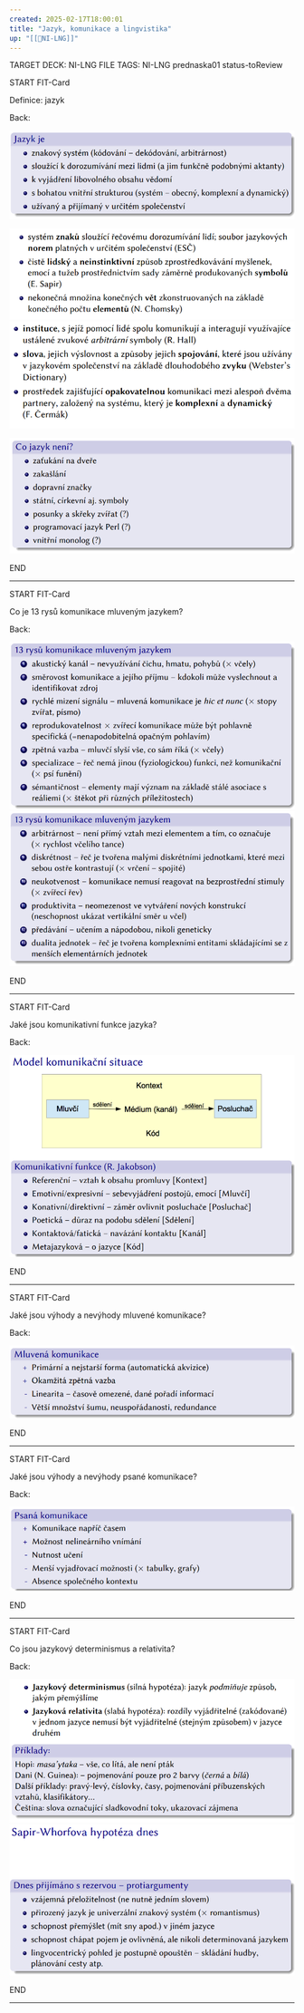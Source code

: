 ```yaml
---
created: 2025-02-17T18:00:01
title: "Jazyk, komunikace a lingvistika"
up: "[[📖NI-LNG]]"
---
```


TARGET DECK: NI-LNG
FILE TAGS: NI-LNG prednaska01 status-toReview


START
FIT-Card

Definice: jazyk

Back:

![](../../Assets/Pasted%20image%2020250217185344.png)

![](../../Assets/Pasted%20image%2020250217181915.png)
![](../../Assets/Pasted%20image%2020250217182345.png)

<!-- DetailInfoStart -->
![](../../Assets/Pasted%20image%2020250217183804.png)
<!-- DetailInfoEnd -->
<!--ID: 1746599654409-->
END

---


START
FIT-Card

Co je 13 rysů komunikace mluveným jazykem?

Back:

![](../../Assets/Pasted%20image%2020250217183840.png)
![](../../Assets/Pasted%20image%2020250217183851.png)
<!--ID: 1746599654417-->
END

---


START
FIT-Card

Jaké jsou komunikativní funkce jazyka?

Back:

![](../../Assets/Pasted%20image%2020250217185809.png)
<!--ID: 1746599654424-->
END

---


START
FIT-Card

Jaké jsou výhody a nevýhody mluvené komunikace?

Back:

![](../../Assets/Pasted%20image%2020250217190812.png)
<!--ID: 1746599654431-->
END

---


START
FIT-Card

Jaké jsou výhody a nevýhody psané komunikace?

Back:

![](../../Assets/Pasted%20image%2020250217190832.png)
<!--ID: 1746599654440-->
END

---


START
FIT-Card

Co jsou jazykový determinismus a relativita?

Back:

![](../../Assets/Pasted%20image%2020250217191848.png)
![](../../Assets/Pasted%20image%2020250217192531.png)
<!--ID: 1746599654448-->
END

---
